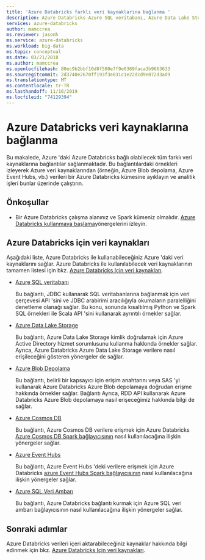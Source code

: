 ```yaml
---
title: 'Azure Databricks farklı veri kaynaklarına bağlanma '
description: Azure Databricks Azure SQL veritabanı, Azure Data Lake Store, BLOB depolama, Cosmos DB, Event Hubs ve Azure SQL veri ambarı 'na nasıl bağlanacağınızı öğrenin.
services: azure-databricks
author: mamccrea
ms.reviewer: jasonh
ms.service: azure-databricks
ms.workload: big-data
ms.topic: conceptual
ms.date: 03/21/2018
ms.author: mamccrea
ms.openlocfilehash: 80ec9b2bbf10d8f500e7f9e0369faca3b9663633
ms.sourcegitcommit: 2d3740e2670ff193f3e031c1e22dcd9e072d3ad9
ms.translationtype: MT
ms.contentlocale: tr-TR
ms.lasthandoff: 11/16/2019
ms.locfileid: "74129394"
---
```

# <a name="connect-to-data-sources-from-azure-databricks"></a>Azure Databricks veri kaynaklarına bağlanma

Bu makalede, Azure 'daki Azure Databricks bağlı olabilecek tüm farklı veri kaynaklarına bağlantılar sağlanmaktadır. Bu bağlantılardaki örnekleri izleyerek Azure veri kaynaklarından (örneğin, Azure Blob depolama, Azure Event Hubs, vb.) verileri bir Azure Databricks kümesine ayıklayın ve analitik işleri bunlar üzerinde çalıştırın. 

## <a name="prerequisites"></a>Önkoşullar

* Bir Azure Databricks çalışma alanınız ve Spark kümeniz olmalıdır. [Azure Databricks kullanmaya başlama](quickstart-create-databricks-workspace-portal.md)yönergelerini izleyin.

## <a name="data-sources-for-azure-databricks"></a>Azure Databricks için veri kaynakları

Aşağıdaki liste, Azure Databricks ile kullanabileceğiniz Azure 'daki veri kaynaklarını sağlar. Azure Databricks ile kullanılabilecek veri kaynaklarının tamamen listesi için bkz. [Azure Databricks Için veri kaynakları](/azure/databricks/data/data-sources/index).

- [Azure SQL veritabanı](/azure/databricks/data/data-sources/sql-databases)

    Bu bağlantı, JDBC kullanarak SQL veritabanlarına bağlanmak için veri çerçevesi API 'sini ve JDBC arabirimi aracılığıyla okumaların paralelliğini denetleme olanağı sağlar. Bu konu, sonunda kısaltılmış Python ve Spark SQL örnekleri ile Scala API 'sini kullanarak ayrıntılı örnekler sağlar.
- [Azure Data Lake Storage](/azure/databricks/data/data-sources/azure/azure-datalake-gen2)

    Bu bağlantı, Azure Data Lake Storage kimlik doğrulamak için Azure Active Directory hizmet sorumlusunu kullanma hakkında örnekler sağlar. Ayrıca, Azure Databricks Azure Data Lake Storage verilere nasıl erişileceğini gösteren yönergeler de sağlar.

- [Azure Blob Depolama](/azure/databricks/data/data-sources/azure/azure-storage)

    Bu bağlantı, belirli bir kapsayıcı için erişim anahtarını veya SAS 'yi kullanarak Azure Databricks Azure Blob depolamaya doğrudan erişme hakkında örnekler sağlar. Bağlantı Ayrıca, RDD API kullanarak Azure Databricks Azure Blob depolamaya nasıl erişeceğimiz hakkında bilgi de sağlar.

- [Azure Cosmos DB](/azure/databricks/data/data-sources/azure/cosmosdb-connector)

    Bu bağlantı, Azure Cosmos DB verilere erişmek için Azure Databricks [Azure Cosmos DB Spark bağlayıcısının](https://github.com/Azure/azure-cosmosdb-spark) nasıl kullanılacağına ilişkin yönergeler sağlar.

- [Azure Event Hubs](/azure/event-hubs/event-hubs-spark-connector)

    Bu bağlantı, Azure Event Hubs 'deki verilere erişmek için Azure Databricks [azure Event Hubs Spark bağlayıcısının](https://github.com/Azure/azure-event-hubs-spark) nasıl kullanılacağına ilişkin yönergeler sağlar.

- [Azure SQL Veri Ambarı](/azure/databricks/data/data-sources/azure/sql-data-warehouse)

    Bu bağlantı, Azure Databricks bağlantı kurmak için Azure SQL veri ambarı bağlayıcısının nasıl kullanılacağına ilişkin yönergeler sağlar.
    

## <a name="next-steps"></a>Sonraki adımlar

Azure Databricks verileri içeri aktarabileceğiniz kaynaklar hakkında bilgi edinmek için bkz. [Azure Databricks Için veri kaynakları](/azure/databricks/data/data-sources/index).


